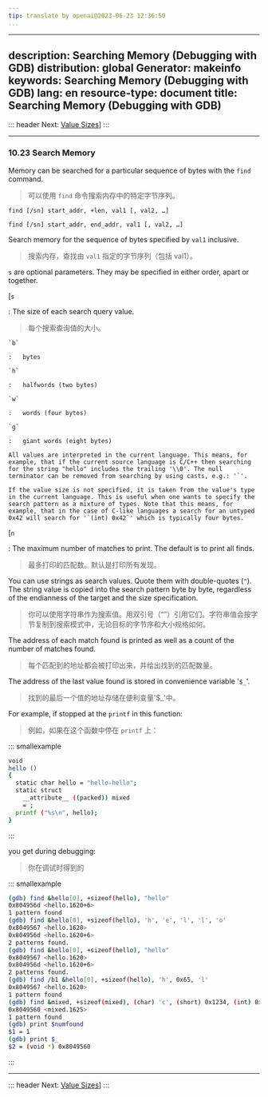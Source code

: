 ```yaml
---
tip: translate by openai@2023-06-23 12:36:50
...
```

---
description: Searching Memory (Debugging with GDB)
distribution: global
Generator: makeinfo
keywords: Searching Memory (Debugging with GDB)
lang: en
resource-type: document
title: Searching Memory (Debugging with GDB)
--------------------------------------------

::: header
Next: [Value Sizes](Value-Sizes.html#Value-Sizes)]
:::

---

### 10.23 Search Memory

Memory can be searched for a particular sequence of bytes with the `find` command.

> 可以使用 `find` 命令搜索内存中的特定字节序列。

`find [/sn] start_addr, +len, val1 [, val2, …]`

`find [/sn] start_addr, end_addr, val1 [, val2, …]`

Search memory for the sequence of bytes specified by `val1` inclusive.

> 搜索内存，查找由 `val1` 指定的字节序列（包括 val1）。

`s` are optional parameters. They may be specified in either order, apart or together.

[`s`

:   The size of each search query value.

> 每个搜索查询值的大小。

```
`b`

:   bytes

`h`

:   halfwords (two bytes)

`w`

:   words (four bytes)

`g`

:   giant words (eight bytes)

All values are interpreted in the current language. This means, for example, that if the current source language is C/C++ then searching for the string "hello" includes the trailing '\\0'. The null terminator can be removed from searching by using casts, e.g.: '`'.

If the value size is not specified, it is taken from the value's type in the current language. This is useful when one wants to specify the search pattern as a mixture of types. Note that this means, for example, that in the case of C-like languages a search for an untyped 0x42 will search for '`(int) 0x42`' which is typically four bytes.
```

[`n`

:   The maximum number of matches to print. The default is to print all finds.

> 最多打印的匹配数。默认是打印所有发现。

You can use strings as search values. Quote them with double-quotes (`"`). The string value is copied into the search pattern byte by byte, regardless of the endianness of the target and the size specification.

> 你可以使用字符串作为搜索值。用双引号（“”）引用它们。字符串值会按字节复制到搜索模式中，无论目标的字节序和大小规格如何。

The address of each match found is printed as well as a count of the number of matches found.

> 每个匹配到的地址都会被打印出来，并给出找到的匹配数量。

The address of the last value found is stored in convenience variable '`$_`'.

> 找到的最后一个值的地址存储在便利变量'$_'中。

For example, if stopped at the `printf` in this function:

> 例如，如果在这个函数中停在 `printf` 上：

::: smallexample

```bash
void
hello ()
{
  static char hello = "hello-hello";
  static struct 
    __attribute__ ((packed)) mixed
    = ;
  printf ("%s\n", hello);
}
```

:::

you get during debugging:

> 你在调试时得到的

::: smallexample

```bash
(gdb) find &hello[0], +sizeof(hello), "hello"
0x804956d <hello.1620+6>
1 pattern found
(gdb) find &hello[0], +sizeof(hello), 'h', 'e', 'l', 'l', 'o'
0x8049567 <hello.1620>
0x804956d <hello.1620+6>
2 patterns found.
(gdb) find &hello[0], +sizeof(hello), "hello"
0x8049567 <hello.1620>
0x804956d <hello.1620+6>
2 patterns found.
(gdb) find /b1 &hello[0], +sizeof(hello), 'h', 0x65, 'l'
0x8049567 <hello.1620>
1 pattern found
(gdb) find &mixed, +sizeof(mixed), (char) 'c', (short) 0x1234, (int) 0x87654321
0x8049560 <mixed.1625>
1 pattern found
(gdb) print $numfound
$1 = 1
(gdb) print $_
$2 = (void *) 0x8049560
```

:::

---

::: header
Next: [Value Sizes](Value-Sizes.html#Value-Sizes)]
:::
